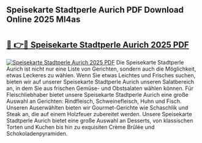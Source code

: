 ## Speisekarte Stadtperle Aurich PDF Download Online 2025 Ml4as

# <h2><a href="http://gcaueb.nevu.top/?p=Speisekarte+Stadtperle+Aurich">🔗 👉🔴 Speisekarte Stadtperle Aurich 2025 PDF</a></h2>

[![Speisekarte Stadtperle Aurich 2025 PDF](https://i.imgur.com/dBaPXMq.png)](http://gcaueb.nevu.top/?p=Speisekarte+Stadtperle+Aurich)
Die Speisekarte Stadtperle Aurich ist nicht nur eine Liste von Gerichten, sondern auch die Möglichkeit, etwas Leckeres zu wählen. Wenn Sie etwas Leichtes und Frisches suchen, bieten wir auf unserer Speisekarte Stadtperle Aurich unseren Salatbereich an, in dem Sie aus frischen Gemüse- und Obstsalaten wählen können. Für Fleischliebhaber bietet unsere Speisekarte Stadtperle Aurich eine große Auswahl an Gerichten: Rindfleisch, Schweinefleisch, Huhn und Fisch. Unseren Auserwählten bieten wir Gourmet-Gerichte wie Schaschlik und Steak an, die auf einem Holzfeuer zubereitet werden. Unsere Speisekarte Stadtperle Aurich bietet eine große Auswahl an Desserts, von klassischen Torten und Kuchen bis hin zu exquisiten Crème Brûlée und Schokoladenpyramiden.
